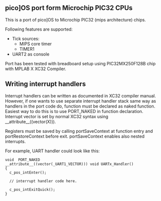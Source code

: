 pico]OS port form Microchip PIC32 CPUs
--------------------------------------

This is a port of pico]OS to Microchip PIC32 (mips architecture) chips.

Following features are supported:

- Tick sources:
  - MIPS core timer
  - TIMER1
- UART2 as console

Port has been tested with breadboard setup
using PIC32MX250F128B chip with MPLAB X XC32 Compiler.

Writing interrupt handlers
--------------------------

Interrupt handlers can be written as documented in
XC32 compiler manual. However, if one wants to use
separate interrupt handler stack same way as handlers
in the port code do, function must be declared as naked function.
Easiest way to do this is to use PORT_NAKED in function
declaration. Interrupt vector is set by normal
XC32 syntax using \_\_attribute\_\_((vector(X))).

Registers must be saved by calling portSaveContext at
function entry and portRestoreContext before exit.
portSaveContext enables also nested interrupts.

For example, UART handler could look like this:

    void  PORT_NAKED 
    __attribute__((vector(_UART1_VECTOR))) void UARTx_Handler()
    {
      c_pos_intEnter();

      // interrupt handler code here.

      c_pos_intExitQuick();
    }
